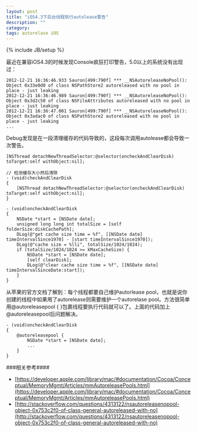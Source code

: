 ```yaml
---
layout: post
title: "iOS4.3下后台线程执行autolease警告"
description: ""
category: 
tags: autorelase iOS
---
```

{% include JB/setup %}

最近在兼容iOS4.3的时候发现Console疯狂打印警告，5.0以上的系统没有出现过：

~~~~
2012-12-21 16:36:46.933 Sauron[499:790f] *** __NSAutoreleaseNoPool(): Object 0x33e0d0 of class NSPathStore2 autoreleased with no pool in place - just leaking
2012-12-21 16:36:46.989 Sauron[499:790f] *** __NSAutoreleaseNoPool(): Object 0x3d2c50 of class NSFileAttributes autoreleased with no pool in place - just leaking
2012-12-21 16:36:47.001 Sauron[499:790f] *** __NSAutoreleaseNoPool(): Object 0x3adac0 of class NSPathStore2 autoreleased with no pool in place - just leaking
...
~~~~

Debug发现是在一段清理缓存的代码导致的，这段每次调用autolease都会导致一次警告。

~~~~
[NSThread detachNewThreadSelector:@selector(oncheckAndClearDisk) toTarget:self withObject:nil];

// 检测缓存大小然后清除
- (void)checkAndClearDisk
{
    [NSThread detachNewThreadSelector:@selector(oncheckAndClearDisk) toTarget:self withObject:nil];
}

- (void)oncheckAndClearDisk
{
    NSDate *start = [NSDate date];
    unsigned long long int totalSize = [self folderSize:diskCachePath];
    DLog(@"get cache size time = %f", [[NSDate date] timeIntervalSince1970] - [start timeIntervalSince1970]);
    DLog(@"cache size = %lli", totalSize/1024/1024);
    if (totalSize/1024/1024 >= kMaxCacheSize) {
        NSDate *start = [NSDate date];
        [self clearDisk];
        DLog(@"clear cache size time = %f", [[NSDate date] timeIntervalSinceDate:start]);
    }
}
~~~~

从苹果的官方文档了解到：每个线程都要自己维护autorlease pool，也就是说你创建的线程中如果用了autorelease则需要维护一个autorelase pool。方法很简单用@autoreleasepool { }包裹线程要执行代码就可以了。上面的代码加上@autoreleasepool后问题解决。

~~~~
- (void)oncheckAndClearDisk
{
	@autoreleasepool {
		NSDate *start = [NSDate date];
		...
	}
}
~~~~

###相关参考####
* [https://developer.apple.com/library/mac/#documentation/Cocoa/Conceptual/MemoryMgmt/Articles/mmAutoreleasePools.html](https://developer.apple.com/library/mac/#documentation/Cocoa/Conceptual/MemoryMgmt/Articles/mmAutoreleasePools.html)
* [http://stackoverflow.com/questions/4313122/nsautoreleasenopool-object-0x753c2f0-of-class-general-autoreleased-with-no](http://stackoverflow.com/questions/4313122/nsautoreleasenopool-object-0x753c2f0-of-class-general-autoreleased-with-no)
